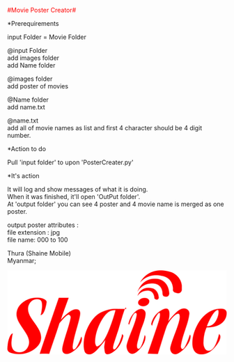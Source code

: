 <font color="red">#Movie Poster Creator#</font>

*Prerequirements

input Folder = Movie Folder

@input Folder  
add images folder  
add Name folder  

@images folder  
add poster of movies

@Name folder  
add name.txt

@name.txt  
add all of movie names as list and first 4 character should be 4 digit number.

*Action to do

Pull 'input folder' to upon 'PosterCreater.py'

*It's action

It will log and show messages of what it is doing.  
When it was finished, it'll open 'OutPut folder'.  
At 'output folder' you can see 4 poster and 4 movie name is merged as one poster.

output poster attributes :  
file extension : jpg  
file name: 000 to 100

Thura (Shaine Mobile)  
Myanmar;

<img src="shaine.png">


